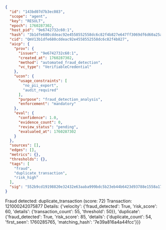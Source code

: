 ```json
{
  "id": "143bd07d7b3ec083",
  "scope": "agent",
  "key": "RESULT",
  "epoch": 1760287302,
  "host_pid": "9e6742732c60:1",
  "hash": "3b1dfe680cddeac92e4558552558dc6c82f4b827e647ff3069df6d60a25abced",
  "cid": "QmV13b1dfe680cddeac92e4558552558dc6c82f4b827",
  "aicp": {
    "prov": {
      "issuer": "9e6742732c60:1",
      "created_at": 1760287302,
      "method": "automated_fraud_detection",
      "vc_type": "VerifiableCredential"
    },
    "ucon": {
      "usage_constraints": [
        "no_pii_export",
        "audit_required"
      ],
      "purpose": "fraud_detection_analysis",
      "enforcement": "mandatory"
    },
    "eval": {
      "confidence": 1.0,
      "evidence_count": 0,
      "review_status": "pending",
      "evaluated_at": 1760287302
    }
  },
  "sources": [],
  "edges": [],
  "metrics": {},
  "thresholds": {},
  "tags": [
    "fraud",
    "duplicate_transaction",
    "risk_high"
  ],
  "sig": "552b9cd19198820e32432e63aaba999bdc5b23eb44b6423d93788e1558a17a2e"
}
```

Fraud detected: duplicate_transaction (score: 72)
Transaction: 121000242075877
Details: {'velocity': {'fraud_detected': True, 'risk_score': 60, 'details': {'transaction_count': 55, 'threshold': 50}}, 'duplicate': {'fraud_detected': True, 'risk_score': 85, 'details': {'duplicate_count': 54, 'first_seen': 1760285765, 'matching_hash': '7e39a816a4a44fcc'}}}